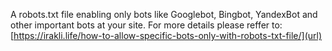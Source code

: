 A robots.txt file enabling only bots like Googlebot, Bingbot, YandexBot and other important bots at your site. 
For more details please reffer to: [https://irakli.life/how-to-allow-specific-bots-only-with-robots-txt-file/](url)
